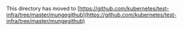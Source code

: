 This directory has moved to [https://github.com/kubernetes/test-infra/tree/master/mungegithub](https://github.com/kubernetes/test-infra/tree/master/mungegithub)